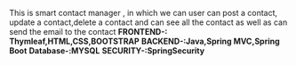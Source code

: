 This is smart contact manager , in which we can user can post a contact, update a contact,delete a contact and can see all the contact as well as can send the email to the contact
**FRONTEND-: **Thymleaf,HTML,CSS,BOOTSTRAP****
**BACKEND-:**Java,Spring MVC,Spring Boot****
**Database-:**MYSQL****
**SECURITY-:SpringSecurity**

